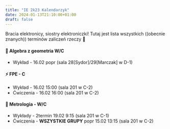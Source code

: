```yaml
---
title: "IE 2k23 Kalendarzyk"
date: 2024-01-13T21:10:00+01:00
draft: false
---
```


Bracia elektronicy, siostry elektroniczki! Tutaj jest lista wszystkich ((obecnie znanych)) terminów zaliczeń rzeczy 🎉


#### 📐 Algebra z geometria W/C
- Wykład - 16.02 popr  (sala 28[Sydor]/29[Marczak] w D-1)
#### ⚡ FPE - C
- Wykład - 16.02 15:00 (sala 201 w C-2)
- Ćwiczenia - 16.02 16:00 (sala 201 w C-2)
#### 📏 Metrologia - W/C
- Wykłady - 2termin 19.02 9:15 (sala 201 w C-1)
- Ćwiczenia - **WSZYSTKIE GRUPY** popr 15.02 13:15 (sala 201 w C-2)


